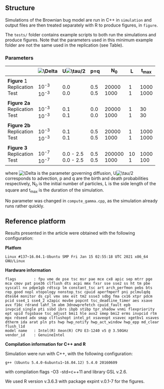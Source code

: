 ## Structure

Simulations of the Brownian bug model are run in C++ in `simulation` and output files are then treated separately with R to produce figures, in `figure`.

The `tests/` folder contains example scripts to both run the simulations and produce figures. Note that the parameters used in this minimum example folder are not the same used in the replication (see Table).

### Parameters

|           | ![\Delta](https://latex.codecogs.com/svg.latex?\Delta) | U![\tau](https://latex.codecogs.com/svg.latex?\tau)/2 |p=q| N<sub>0</sub>   | L      | t<sub>max</sub> |
|-----------|---------------------------------------------|----------------------------------------------|-------|-------|--------|-----------------|
| **Figure** 1 <br> Replication <br> Test | <br> 10<sup>-3</sup> <br> 10<sup>-3</sup>        | <br> 0.0 <br> 0.0 | <br> 0.5 <br> 0.5 | <br> 20000 <br> 1000 | <br> 1 <br> 1 | <br> 1000 <br> 1000  |
| **Figure 2a** <br> Replication <br> Test | <br> 10<sup>-3</sup> <br> 10<sup>-3</sup>       | <br> 0.1 <br> 0.1 | <br> 0.0 <br> 0.0 | <br> 20000 <br> 1000 |  <br> 1 <br> 1   |  <br> 30 <br> 30  |
| **Figure 2b** <br> Replication <br> Test | <br> 10<sup>-3</sup> <br> 10<sup>-3</sup>       | <br> 0.1 <br> 0.1 | <br> 0.5 <br> 0.5 | <br> 20000 <br> 1000 |  <br> 1 <br> 1   |  <br> 1000 <br> 1000  |
| **Figure 3** <br> Replication <br> Test | <br> 10<sup>-7</sup> <br> 10<sup>-7</sup>       | <br> 0.0 - 2.5 <br> 0.0 - 2.5 | <br> 0.5 <br> 0.5 | <br> 200000 <br> 1000 |  <br> 10 <br> 1   |  <br> 1000 <br> 100  |

where ![\Delta](https://latex.codecogs.com/svg.latex?\Delta) is the parameter governing diffusion, U![\tau](https://latex.codecogs.com/svg.latex?\tau)/2 corresponds to advection, p and q are the birth and death probabilities respectively, N<sub>0</sub> is the initial number of particles, L is the side length of the square and t<sub>max</sub> is the duration of the simulation. 

No parameter was changed in `compute_gamma.cpp`, as the simulation already runs rather quickly. 

## Reference platform

Results presented in the article were obtained with the following configuration:

**Platfom**
```
Linux #137~16.04.1-Ubuntu SMP Fri Jan 15 02:55:18 UTC 2021 x86_64 GNU/Linux
```

**Hardware information**

```
flags        : fpu vme de pse tsc msr pae mce cx8 apic sep mtrr pge mca cmov pat pse36 clflush dts acpi mmx fxsr sse sse2 ss ht tm pbe syscall nx pdpe1gb rdtscp lm constant_tsc art arch_perfmon pebs bts rep_good nopl xtopology nonstop_tsc cpuid aperfmperf pni pclmulqdq dtes64 monitor ds_cpl vmx smx est tm2 ssse3 sdbg fma cx16 xtpr pdcm pcid sse4_1 sse4_2 x2apic movbe popcnt tsc_deadline_timer aes xsave avx f16c rdrand lahf_lm abm 3dnowprefetch cpuid_fault epb invpcid_single pti ssbd ibrs ibpb stibp tpr_shadow vnmi flexpriority ept vpid fsgsbase tsc_adjust bmi1 hle avx2 smep bmi2 erms invpcid rtm mpx rdseed adx smap clflushopt intel_pt xsaveopt xsavec xgetbv1 xsaves dtherm ida arat pln pts hwp hwp_notify hwp_act_window hwp_epp md_clear flush_l1d
model name   : Intel(R) Xeon(R) CPU E3-1240 v5 @ 3.50GHz
vendor_id    : GenuineIntel
```

**Compilation information for C++ and R**

Simulation were run with C++, with the following configuration:

```
g++ (Ubuntu 5.4.0-6ubuntu1~16.04.12) 5.4.0 20160609
```

with compilation flags -O3 -std=c++11 and library GSL v.2.6.

We used R version v.3.6.3 with package expint v.0.1-7 for the figures. 
